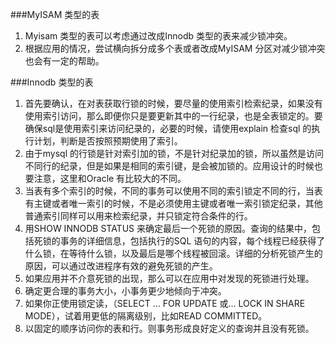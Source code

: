###MyISAM 类型的表
1. Myisam 类型的表可以考虑通过改成Innodb 类型的表来减少锁冲突。
2. 根据应用的情况，尝试横向拆分成多个表或者改成MyISAM 分区对减少锁冲突也会有一定的帮助。

###Innodb 类型的表
1. 首先要确认，在对表获取行锁的时候，要尽量的使用索引检索纪录，如果没有使用索引访问，那么即便你只是要更新其中的一行纪录，也是全表锁定的。要确保sql是使用索引来访问纪录的，必要的时候，请使用explain 检查sql 的执行计划，判断是否按照预期使用了索引。
2. 由于mysql 的行锁是针对索引加的锁，不是针对纪录加的锁，所以虽然是访问不同行的纪录，但是如果是相同的索引键，是会被加锁的。应用设计的时候也要注意，这里和Oracle 有比较大的不同。
3. 当表有多个索引的时候，不同的事务可以使用不同的索引锁定不同的行，当表有主键或者唯一索引的时候，不是必须使用主键或者唯一索引锁定纪录，其他普通索引同样可以用来检索纪录，并只锁定符合条件的行。
4. 用SHOW INNODB STATUS 来确定最后一个死锁的原因。查询的结果中，包括死锁的事务的详细信息，包括执行的SQL 语句的内容，每个线程已经获得了什么锁，在等待什么锁，以及最后是哪个线程被回滚。详细的分析死锁产生的原因，可以通过改进程序有效的避免死锁的产生。
5. 如果应用并不介意死锁的出现，那么可以在应用中对发现的死锁进行处理。
6. 确定更合理的事务大小，小事务更少地倾向于冲突。
7. 如果你正使用锁定读，（SELECT ... FOR UPDATE 或... LOCK IN SHARE MODE），试着用更低的隔离级别，比如READ COMMITTED。
8. 以固定的顺序访问你的表和行。则事务形成良好定义的查询并且没有死锁。
